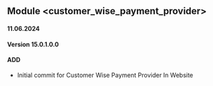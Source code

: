 ## Module <customer_wise_payment_provider>

#### 11.06.2024
#### Version 15.0.1.0.0
#### ADD

- Initial commit for Customer Wise Payment Provider In Website
